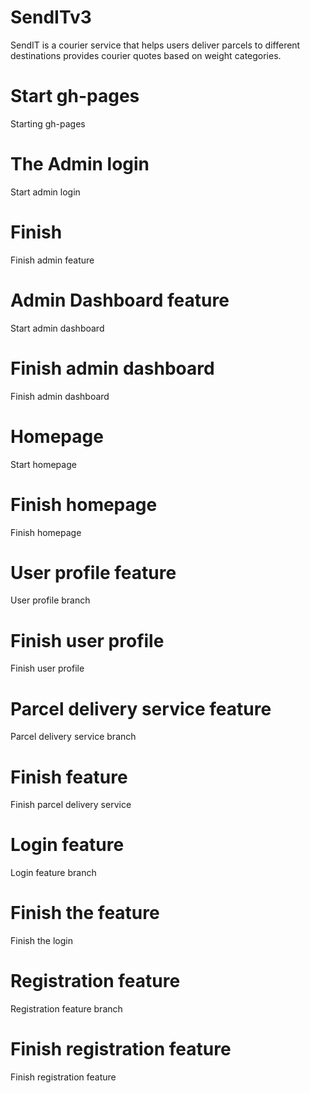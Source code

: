 # SendITv3
SendIT is a courier service that helps users deliver parcels to different destinations provides courier quotes based on weight categories.
# Start gh-pages
Starting gh-pages
# The Admin login
Start admin login
# Finish
Finish admin feature
# Admin Dashboard feature
Start admin dashboard
# Finish admin dashboard
Finish admin dashboard
# Homepage
Start homepage
# Finish homepage
Finish homepage
# User profile feature
User profile branch
# Finish user profile
Finish user profile
# Parcel delivery service feature
Parcel delivery service branch
# Finish feature
Finish parcel delivery service
# Login feature
Login feature branch
# Finish the feature
Finish the login
# Registration feature
Registration feature branch
# Finish registration feature
Finish registration feature







